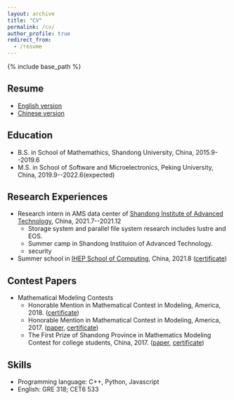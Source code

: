 ```yaml
---
layout: archive
title: "CV"
permalink: /cv/
author_profile: true
redirect_from:
  - /resume
---
```


{% include base_path %}

## Resume
+ [English version]()
+ [Chinese version]()


## Education
+ B.S. in School of Mathemathics, Shandong University, China, 2015.9--2019.6
+ M.S. in School of Software and Microelectronics, Peking University,  China, 2019.9--2022.6(expected)


## Research Experiences
+ Research intern in AMS data center of [Shandong Institute of Advanced Technology](http://www.sdiat.cn/), China, 2021.7--2021.12
  + Storage system  and parallel file system research includes lustre and EOS.
  + Summer camp in Shandong Instituion of Advanced Technology.
  + security
+ Summer school in [IHEP School of Computing](http://www.ihep.cas.cn/), China, 2021.8 ([certificate](https://alexli8.github.io/files/%E6%88%90%E7%BB%A9%E4%BC%98%E7%A7%80%E8%AF%81%E4%B9%A6-%E6%9D%8E%E6%96%8C.jpg))


## Contest Papers
+ Mathematical Modeling Contests
  + Honorable Mention in Mathematical Contest in Modeling, America, 2018. ([certificate](https://alexli8.github.io/files/MCM%202018.jpg))
  + Honorable Mention in Mathematical Contest in Modeling, America, 2017. ([paper](), [certificate](https://alexli8.github.io/files/MCM%202017.jpg))
  + The First Prize of Shandong Province in Mathematics Modeling Contest for college students, China, 2017. ([paper](https://alexli8.github.io/files/A201715010113_%E6%9D%8E%E6%96%8C_%E7%8E%8B%E6%B5%A9_%E5%BC%A0%E8%89%AF.pdf), [certificate](https://alexli8.github.io/files/modeling.jpg))


## Skills
* Programming language: C++, Python, Javascript
* English: GRE 318; CET6 533


<!-- Publications
======
  <ul>{% for post in site.publications %}
    {% include archive-single-cv.html %}
  {% endfor %}</ul> -->
  
  
<!-- Teaching
======
  <ul>{% for post in site.teaching %}
    {% include archive-single-cv.html %}
  {% endfor %}</ul> -->
  
